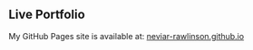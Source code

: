 ## Live Portfolio
My GitHub Pages site is available at: [neviar-rawlinson.github.io](https://neviar-rawlinson.github.io/)
